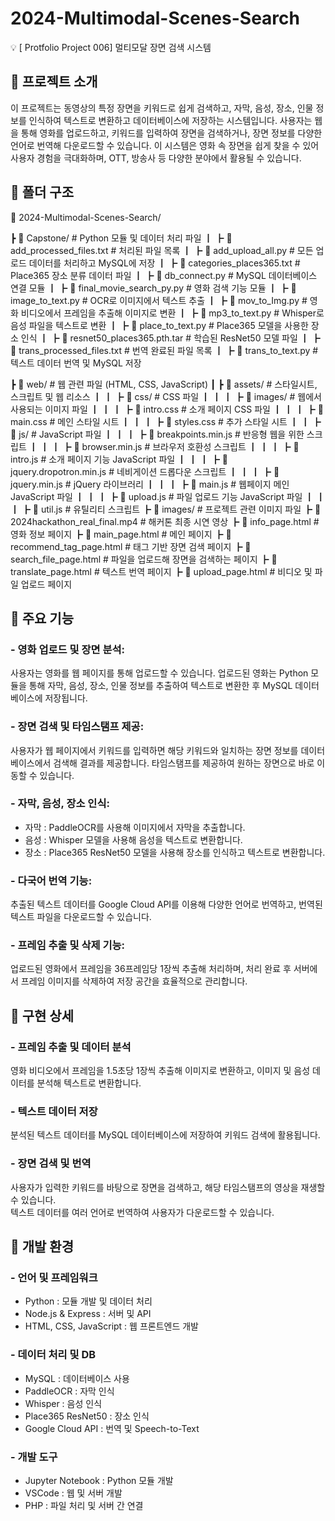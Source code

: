 # 2024-Multimodal-Scenes-Search
💡 [ Protfolio Project 006] 멀티모달 장면 검색 시스템

## 📌 프로젝트 소개
이 프로젝트는 동영상의 특정 장면을 키워드로 쉽게 검색하고, 자막, 음성, 장소, 인물 정보를 인식하여 텍스트로 변환하고 데이터베이스에 저장하는 시스템입니다. 사용자는 웹을 통해 영화를 업로드하고, 키워드를 입력하여 장면을 검색하거나, 장면 정보를 다양한 언어로 번역해 다운로드할 수 있습니다. 이 시스템은 영화 속 장면을 쉽게 찾을 수 있어 사용자 경험을 극대화하며, OTT, 방송사 등 다양한 분야에서 활용될 수 있습니다.

## 📌 폴더 구조
📂 2024-Multimodal-Scenes-Search/

┣ 📂 Capstone/              # Python 모듈 및 데이터 처리 파일
┃ ┣ 📜 add_processed_files.txt  # 처리된 파일 목록
┃ ┣ 📜 add_upload_all.py        # 모든 업로드 데이터를 처리하고 MySQL에 저장
┃ ┣ 📜 categories_places365.txt # Place365 장소 분류 데이터 파일
┃ ┣ 📜 db_connect.py            # MySQL 데이터베이스 연결 모듈
┃ ┣ 📜 final_movie_search_py.py # 영화 검색 기능 모듈
┃ ┣ 📜 image_to_text.py         # OCR로 이미지에서 텍스트 추출
┃ ┣ 📜 mov_to_Img.py            # 영화 비디오에서 프레임을 추출해 이미지로 변환
┃ ┣ 📜 mp3_to_text.py           # Whisper로 음성 파일을 텍스트로 변환
┃ ┣ 📜 place_to_text.py         # Place365 모델을 사용한 장소 인식
┃ ┣ 📜 resnet50_places365.pth.tar # 학습된 ResNet50 모델 파일
┃ ┣ 📜 trans_processed_files.txt # 번역 완료된 파일 목록
┃ ┣ 📜 trans_to_text.py         # 텍스트 데이터 번역 및 MySQL 저장

┣ 📂 web/                  # 웹 관련 파일 (HTML, CSS, JavaScript)
┃ ┣ 📂 assets/             # 스타일시트, 스크립트 및 웹 리소스
┃ ┃ ┣ 📂 css/              # CSS 파일
┃ ┃ ┃ ┣ 📂 images/         # 웹에서 사용되는 이미지 파일
┃ ┃ ┃ ┣ 📜 intro.css       # 소개 페이지 CSS 파일
┃ ┃ ┃ ┣ 📜 main.css        # 메인 스타일 시트
┃ ┃ ┃ ┣ 📜 styles.css      # 추가 스타일 시트
┃ ┃ ┣ 📂 js/               # JavaScript 파일
┃ ┃ ┃ ┣ 📜 breakpoints.min.js  # 반응형 웹을 위한 스크립트
┃ ┃ ┃ ┣ 📜 browser.min.js      # 브라우저 호환성 스크립트
┃ ┃ ┃ ┣ 📜 intro.js            # 소개 페이지 기능 JavaScript 파일
┃ ┃ ┃ ┣ 📜 jquery.dropotron.min.js # 네비게이션 드롭다운 스크립트
┃ ┃ ┃ ┣ 📜 jquery.min.js       # jQuery 라이브러리
┃ ┃ ┃ ┣ 📜 main.js             # 웹페이지 메인 JavaScript 파일
┃ ┃ ┃ ┣ 📜 upload.js           # 파일 업로드 기능 JavaScript 파일
┃ ┃ ┃ ┣ 📜 util.js             # 유틸리티 스크립트
┣ 📂 images/              # 프로젝트 관련 이미지 파일
┣ 📜 2024hackathon_real_final.mp4 # 해커톤 최종 시연 영상
┣ 📜 info_page.html       # 영화 정보 페이지
┣ 📜 main_page.html       # 메인 페이지
┣ 📜 recommend_tag_page.html # 태그 기반 장면 검색 페이지
┣ 📜 search_file_page.html  # 파일을 업로드해 장면을 검색하는 페이지
┣ 📜 translate_page.html    # 텍스트 번역 페이지
┣ 📜 upload_page.html       # 비디오 및 파일 업로드 페이지

 
## 📌 주요 기능
### - 영화 업로드 및 장면 분석:  
사용자는 영화를 웹 페이지를 통해 업로드할 수 있습니다. 업로드된 영화는 Python 모듈을 통해 자막, 음성, 장소, 인물 정보를 추출하여 텍스트로 변환한 후 MySQL 데이터베이스에 저장됩니다.

### - 장면 검색 및 타임스탬프 제공:  
사용자가 웹 페이지에서 키워드를 입력하면 해당 키워드와 일치하는 장면 정보를 데이터베이스에서 검색해 결과를 제공합니다. 타임스탬프를 제공하여 원하는 장면으로 바로 이동할 수 있습니다.

### - 자막, 음성, 장소 인식:
- 자막 : PaddleOCR를 사용해 이미지에서 자막을 추출합니다.  
- 음성 : Whisper 모델을 사용해 음성을 텍스트로 변환합니다.  
- 장소 : Place365 ResNet50 모델을 사용해 장소를 인식하고 텍스트로 변환합니다.  

### - 다국어 번역 기능:
추출된 텍스트 데이터를 Google Cloud API를 이용해 다양한 언어로 번역하고, 번역된 텍스트 파일을 다운로드할 수 있습니다.  

### - 프레임 추출 및 삭제 기능:
업로드된 영화에서 프레임을 36프레임당 1장씩 추출해 처리하며, 처리 완료 후 서버에서 프레임 이미지를 삭제하여 저장 공간을 효율적으로 관리합니다.  

## 📌 구현 상세
### - 프레임 추출 및 데이터 분석
영화 비디오에서 프레임을 1.5초당 1장씩 추출해 이미지로 변환하고, 이미지 및 음성 데이터를 분석해 텍스트로 변환합니다.  

### - 텍스트 데이터 저장
분석된 텍스트 데이터를 MySQL 데이터베이스에 저장하여 키워드 검색에 활용됩니다.  

### - 장면 검색 및 번역
사용자가 입력한 키워드를 바탕으로 장면을 검색하고, 해당 타임스탬프의 영상을 재생할 수 있습니다.  
텍스트 데이터를 여러 언어로 번역하여 사용자가 다운로드할 수 있습니다.  


## 📌 개발 환경
### - 언어 및 프레임워크
- Python : 모듈 개발 및 데이터 처리
- Node.js & Express : 서버 및 API
- HTML, CSS, JavaScript : 웹 프론트엔드 개발

### - 데이터 처리 및 DB
- MySQL : 데이터베이스 사용
- PaddleOCR : 자막 인식
- Whisper : 음성 인식
- Place365 ResNet50 : 장소 인식
- Google Cloud API : 번역 및 Speech-to-Text

### - 개발 도구
- Jupyter Notebook : Python 모듈 개발
- VSCode : 웹 및 서버 개발
- PHP : 파일 처리 및 서버 간 연결
